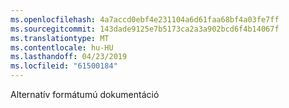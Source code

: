 ```yaml
---
ms.openlocfilehash: 4a7accd0ebf4e231104a6d61faa68bf4a03fe7ff
ms.sourcegitcommit: 143dade9125e7b5173ca2a3a902bcd6f4b14067f
ms.translationtype: MT
ms.contentlocale: hu-HU
ms.lasthandoff: 04/23/2019
ms.locfileid: "61500184"
---
```

Alternatív formátumú dokumentáció